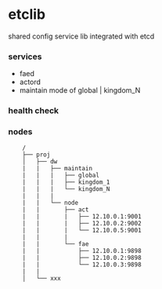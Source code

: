 etclib
======

shared config service lib integrated with etcd

### services

* faed
* actord
* maintain mode of global | kingdom_N

### health check

### nodes

        /
        ├── proj
        │   ├── dw
        |   |   ├── maintain
        |   |   |   ├── global
        |   |   |   ├── kingdom_1
        |   |   |   └── kingdom_N
        |   |   |   
        |   |   └── node
        |   |       ├── act
        |   |       |   ├── 12.10.0.1:9001
        |   |       |   ├── 12.10.0.2:9002
        |   |       |   └── 12.10.0.5:9001
        |   |       |   
        |   |       └── fae
        |   |           ├── 12.10.0.1:9898
        |   |           ├── 12.10.0.2:9898
        |   |           └── 12.10.0.3:9898
        |   |   
        │   └── xxx
           
